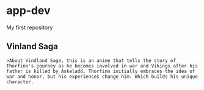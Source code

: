 # app-dev
My first repository

## **Vinland Saga**
	>About Vindland Sage, this is an anime that tells the story of Thorfinn's journey as he becomes involved in war and Vikings after his father is killed by Askeladd. Thorfinn initially embraces the idea of war and honor, but his experiences change him. Which builds his unique character.
